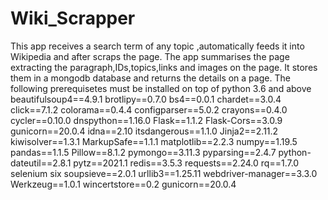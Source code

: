 # Wiki_Scrapper
This app receives a search term of any topic ,automatically feeds it into Wikipedia and after scraps the page.
The app summarises the page extracting the paragraph,IDs,topics,links and images on the page.
It stores them in  a mongodb database and returns the details on a page.
The following prerequisetes must be installed on top of python 3.6 and above
beautifulsoup4==4.9.1
brotlipy==0.7.0
bs4==0.0.1
chardet==3.0.4
click==7.1.2
colorama==0.4.4
configparser==5.0.2
crayons==0.4.0
cycler==0.10.0
dnspython==1.16.0
Flask==1.1.2
Flask-Cors==3.0.9
gunicorn==20.0.4
idna==2.10
itsdangerous==1.1.0
Jinja2==2.11.2
kiwisolver==1.3.1
MarkupSafe==1.1.1
matplotlib==2.2.3
numpy==1.19.5
pandas==1.1.5
Pillow==8.1.2
pymongo==3.11.3
pyparsing==2.4.7
python-dateutil==2.8.1
pytz==2021.1
redis==3.5.3
requests==2.24.0
rq==1.7.0
selenium
six
soupsieve==2.0.1
urllib3==1.25.11
webdriver-manager==3.3.0
Werkzeug==1.0.1
wincertstore==0.2
gunicorn==20.0.4
